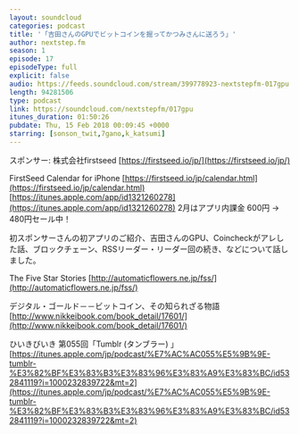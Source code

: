 ```yaml
---
layout: soundcloud
categories: podcast
title: '「吉田さんのGPUでビットコインを掘ってかつみさんに送ろう」'
author: nextstep.fm
season: 1
episode: 17
episodeType: full
explicit: false
audio: https://feeds.soundcloud.com/stream/399778923-nextstepfm-017gpu.m4a
length: 94281506
type: podcast
link: https://soundcloud.com/nextstepfm/017gpu
itunes_duration: 01:50:26
pubdate: Thu, 15 Feb 2018 00:09:45 +0000
starring: [sonson_twit,7gano,k_katsumi]
---
```


スポンサー: 株式会社firstseed 
[https://firstseed.io/jp/](https://firstseed.io/jp/)

FirstSeed Calendar for iPhone
[https://firstseed.io/jp/calendar.html](https://firstseed.io/jp/calendar.html)
[https://itunes.apple.com/app/id1321260278](https://itunes.apple.com/app/id1321260278)
2月はアプリ内課金 600円 → 480円セール中！

初スポンサーさんの初アプリのご紹介、吉田さんのGPU、Coincheckがアレした話、ブロックチェーン、RSSリーダー・リーダー回の続き、などについて話しました。

The Five Star Stories
[http://automaticflowers.ne.jp/fss/](http://automaticflowers.ne.jp/fss/)

デジタル・ゴールド－－ビットコイン、その知られざる物語
[http://www.nikkeibook.com/book_detail/17601/](http://www.nikkeibook.com/book_detail/17601/)

ひいきびいき 第055回「Tumblr (タンブラー) 」
[https://itunes.apple.com/jp/podcast/%E7%AC%AC055%E5%9B%9E-tumblr-%E3%82%BF%E3%83%B3%E3%83%96%E3%83%A9%E3%83%BC/id532841119?i=1000232839722&mt=2](https://itunes.apple.com/jp/podcast/%E7%AC%AC055%E5%9B%9E-tumblr-%E3%82%BF%E3%83%B3%E3%83%96%E3%83%A9%E3%83%BC/id532841119?i=1000232839722&mt=2)
